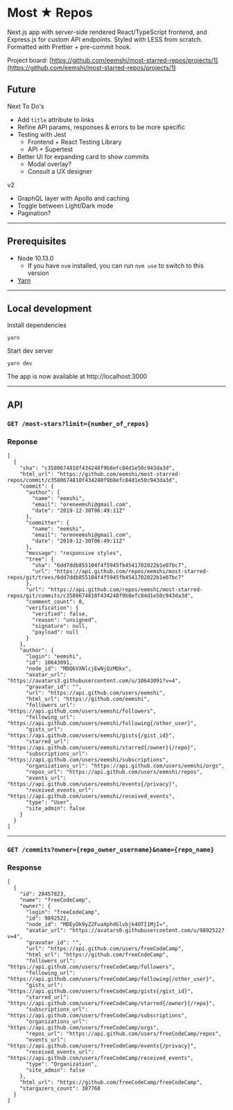 # Most ★ Repos

Next.js app with server-side rendered React/TypeScript frontend, and Express.js for custom API endpoints. Styled with LESS from scratch. Formatted with Prettier + pre-commit hook.

Project board: [https://github.com/eemshi/most-starred-repos/projects/1](https://github.com/eemshi/most-starred-repos/projects/1)

## Future

Next To Do's
- Add `title` attribute to links
- Refine API params, responses & errors to be more specific
- Testing with Jest
  - Frontend + React Testing Library
  - API + Supertest
- Better UI for expanding card to show commits
  - Modal overlay?
  - Consult a UX designer

v2
- GraphQL layer with Apollo and caching
- Toggle between Light/Dark mode
- Pagination?

---

## Prerequisites

-   Node 10.13.0
    -   If you have `nvm` installed, you can run `nvm use` to switch to this version
-   [Yarn](https://yarnpkg.com/en/docs/install#mac-stable)

---

## Local development

Install dependencies
```
yarn
```
Start dev server
```
yarn dev
```
The app is now available at http://localhost:3000

---

## API

### `GET /most-stars?limit={number_of_repos}`
### Reponse
```
[
  {
    "sha": "c3580674810f434248f9b8efc84d1e50c943da3d",
    "html_url": "https://github.com/eemshi/most-starred-repos/commit/c3580674810f434248f9b8efc84d1e50c943da3d",
    "commit": {
      "author": {
        "name": "eemshi",
        "email": "oreneemshi@gmail.com",
        "date": "2019-12-30T06:49:11Z"
      },
      "committer": {
        "name": "eemshi",
        "email": "oreneemshi@gmail.com",
        "date": "2019-12-30T06:49:11Z"
      },
      "message": "responsive styles",
      "tree": {
        "sha": "6dd7ddb855104f4f5945fb4541702022b1e07bc7",
        "url": "https://api.github.com/repos/eemshi/most-starred-repos/git/trees/6dd7ddb855104f4f5945fb4541702022b1e07bc7"
      },
      "url": "https://api.github.com/repos/eemshi/most-starred-repos/git/commits/c3580674810f434248f9b8efc84d1e50c943da3d",
      "comment_count": 0,
      "verification": {
        "verified": false,
        "reason": "unsigned",
        "signature": null,
        "payload": null
      }
    },
    "author": {
      "login": "eemshi",
      "id": 10643091,
      "node_id": "MDQ6VXNlcjEwNjQzMDkx",
      "avatar_url": "https://avatars3.githubusercontent.com/u/10643091?v=4",
      "gravatar_id": "",
      "url": "https://api.github.com/users/eemshi",
      "html_url": "https://github.com/eemshi",
      "followers_url": "https://api.github.com/users/eemshi/followers",
      "following_url": "https://api.github.com/users/eemshi/following{/other_user}",
      "gists_url": "https://api.github.com/users/eemshi/gists{/gist_id}",
      "starred_url": "https://api.github.com/users/eemshi/starred{/owner}{/repo}",
      "subscriptions_url": "https://api.github.com/users/eemshi/subscriptions",
      "organizations_url": "https://api.github.com/users/eemshi/orgs",
      "repos_url": "https://api.github.com/users/eemshi/repos",
      "events_url": "https://api.github.com/users/eemshi/events{/privacy}",
      "received_events_url": "https://api.github.com/users/eemshi/received_events",
      "type": "User",
      "site_admin": false
    }
  }
]
```

---

### `GET /commits?owner={repo_owner_username}&name={repo_name}`
### Response
```
[
  {
    "id": 28457823,
    "name": "freeCodeCamp",
    "owner": {
      "login": "freeCodeCamp",
      "id": 9892522,
      "node_id": "MDEyOk9yZ2FuaXphdGlvbjk4OTI1MjI=",
      "avatar_url": "https://avatars0.githubusercontent.com/u/9892522?v=4",
      "gravatar_id": "",
      "url": "https://api.github.com/users/freeCodeCamp",
      "html_url": "https://github.com/freeCodeCamp",
      "followers_url": "https://api.github.com/users/freeCodeCamp/followers",
      "following_url": "https://api.github.com/users/freeCodeCamp/following{/other_user}",
      "gists_url": "https://api.github.com/users/freeCodeCamp/gists{/gist_id}",
      "starred_url": "https://api.github.com/users/freeCodeCamp/starred{/owner}{/repo}",
      "subscriptions_url": "https://api.github.com/users/freeCodeCamp/subscriptions",
      "organizations_url": "https://api.github.com/users/freeCodeCamp/orgs",
      "repos_url": "https://api.github.com/users/freeCodeCamp/repos",
      "events_url": "https://api.github.com/users/freeCodeCamp/events{/privacy}",
      "received_events_url": "https://api.github.com/users/freeCodeCamp/received_events",
      "type": "Organization",
      "site_admin": false
    },
    "html_url": "https://github.com/freeCodeCamp/freeCodeCamp",
    "stargazers_count": 307768
  }
]
```
